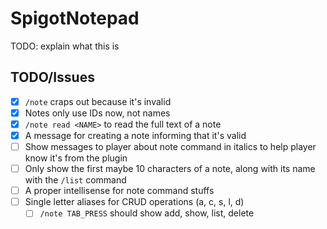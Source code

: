 # SpigotNotepad

TODO: explain what this is

## TODO/Issues

- [x] `/note` craps out because it's invalid
- [x] Notes only use IDs now, not names
- [x] `/note read <NAME>` to read the full text of a note
- [x] A message for creating a note informing that it's valid
- [ ] Show messages to player about note command in italics to help player know it's from the plugin
- [ ] Only show the first maybe 10 characters of a note, along with its name with the `/list` command
- [ ] A proper intellisense for note command stuffs
- [ ] Single letter aliases for CRUD operations (a, c, s, l, d)
    - [ ] `/note TAB_PRESS` should show add, show, list, delete